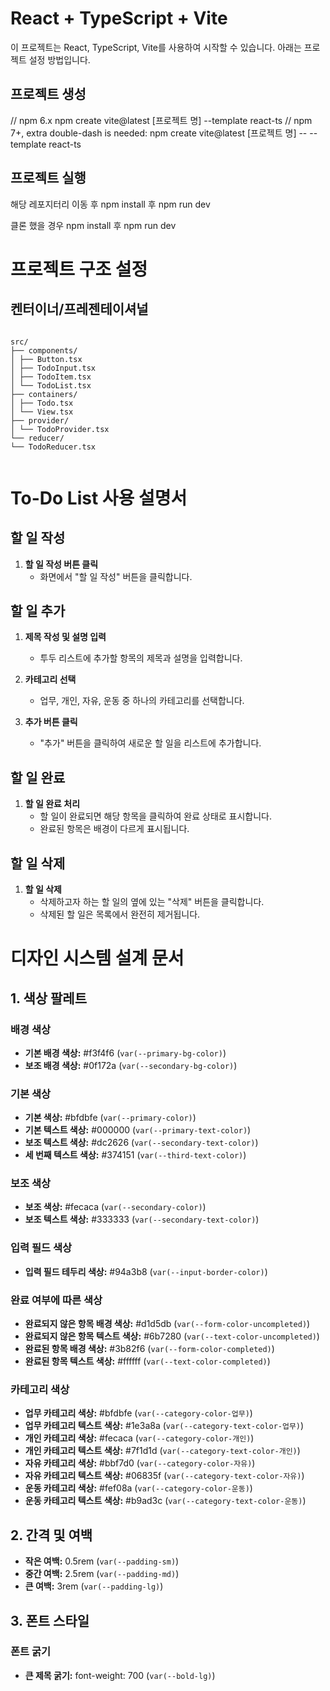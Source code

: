 # React + TypeScript + Vite
이 프로젝트는 React, TypeScript, Vite를 사용하여 시작할 수 있습니다. 아래는 프로젝트 설정 방법입니다.
## 프로젝트 생성
// npm 6.x
npm create vite@latest [프로젝트 명] --template react-ts
// npm 7+, extra double-dash is needed:
npm create vite@latest [프로젝트 명] -- --template react-ts

## 프로젝트 실행
해당 레포지터리 이동 후 npm install 후 npm run dev

클론 했을 경우 npm install 후 npm run dev

# 프로젝트 구조 설정
## 켄터이너/프레젠테이셔널
<code>
src/
├── components/
│ ├── Button.tsx
│ ├── TodoInput.tsx
│ ├── TodoItem.tsx
│ └── TodoList.tsx
├── containers/
│ ├── Todo.tsx
│ └── View.tsx
├── provider/
│ └── TodoProvider.tsx
└── reducer/
└── TodoReducer.tsx

</code>

# To-Do List 사용 설명서

## 할 일 작성

1. **할 일 작성 버튼 클릭**
   - 화면에서 "할 일 작성" 버튼을 클릭합니다.

## 할 일 추가

1. **제목 작성 및 설명 입력**
   - 투두 리스트에 추가할 항목의 제목과 설명을 입력합니다.
   
2. **카테고리 선택**
   - 업무, 개인, 자유, 운동 중 하나의 카테고리를 선택합니다.

3. **추가 버튼 클릭**
   - "추가" 버튼을 클릭하여 새로운 할 일을 리스트에 추가합니다.

## 할 일 완료

1. **할 일 완료 처리**
   - 할 일이 완료되면 해당 항목을 클릭하여 완료 상태로 표시합니다.
   - 완료된 항목은 배경이 다르게 표시됩니다.

## 할 일 삭제

1. **할 일 삭제**
   - 삭제하고자 하는 할 일의 옆에 있는 "삭제" 버튼을 클릭합니다.
   - 삭제된 할 일은 목록에서 완전히 제거됩니다.

# 디자인 시스템 설계 문서

## 1. 색상 팔레트

### 배경 색상
- **기본 배경 색상:** #f3f4f6 (`var(--primary-bg-color)`)
- **보조 배경 색상:** #0f172a (`var(--secondary-bg-color)`)

### 기본 색상
- **기본 색상:** #bfdbfe (`var(--primary-color)`)
- **기본 텍스트 색상:** #000000 (`var(--primary-text-color)`)
- **보조 텍스트 색상:** #dc2626 (`var(--secondary-text-color)`)
- **세 번째 텍스트 색상:** #374151 (`var(--third-text-color)`)

### 보조 색상
- **보조 색상:** #fecaca (`var(--secondary-color)`)
- **보조 텍스트 색상:** #333333 (`var(--secondary-text-color)`)

### 입력 필드 색상
- **입력 필드 테두리 색상:** #94a3b8 (`var(--input-border-color)`)

### 완료 여부에 따른 색상
- **완료되지 않은 항목 배경 색상:** #d1d5db (`var(--form-color-uncompleted)`)
- **완료되지 않은 항목 텍스트 색상:** #6b7280 (`var(--text-color-uncompleted)`)
- **완료된 항목 배경 색상:** #3b82f6 (`var(--form-color-completed)`)
- **완료된 항목 텍스트 색상:** #ffffff (`var(--text-color-completed)`)

### 카테고리 색상
- **업무 카테고리 색상:** #bfdbfe (`var(--category-color-업무)`)
- **업무 카테고리 텍스트 색상:** #1e3a8a (`var(--category-text-color-업무)`)
- **개인 카테고리 색상:** #fecaca (`var(--category-color-개인)`)
- **개인 카테고리 텍스트 색상:** #7f1d1d (`var(--category-text-color-개인)`)
- **자유 카테고리 색상:** #bbf7d0 (`var(--category-color-자유)`)
- **자유 카테고리 텍스트 색상:** #06835f (`var(--category-text-color-자유)`)
- **운동 카테고리 색상:** #fef08a (`var(--category-color-운동)`)
- **운동 카테고리 텍스트 색상:** #b9ad3c (`var(--category-text-color-운동)`)

## 2. 간격 및 여백
- **작은 여백:** 0.5rem (`var(--padding-sm)`)
- **중간 여백:** 2.5rem (`var(--padding-md)`)
- **큰 여백:** 3rem (`var(--padding-lg)`)

## 3. 폰트 스타일

### 폰트 굵기
- **큰 제목 굵기:** font-weight: 700 (`var(--bold-lg)`)

